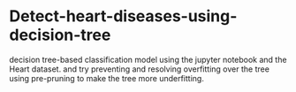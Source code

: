 # Detect-heart-diseases-using-decision-tree
 decision tree-based classification model using the jupyter  notebook and the Heart dataset. and try preventing and resolving overfitting over the tree using pre-pruning to make the tree more underfitting.
